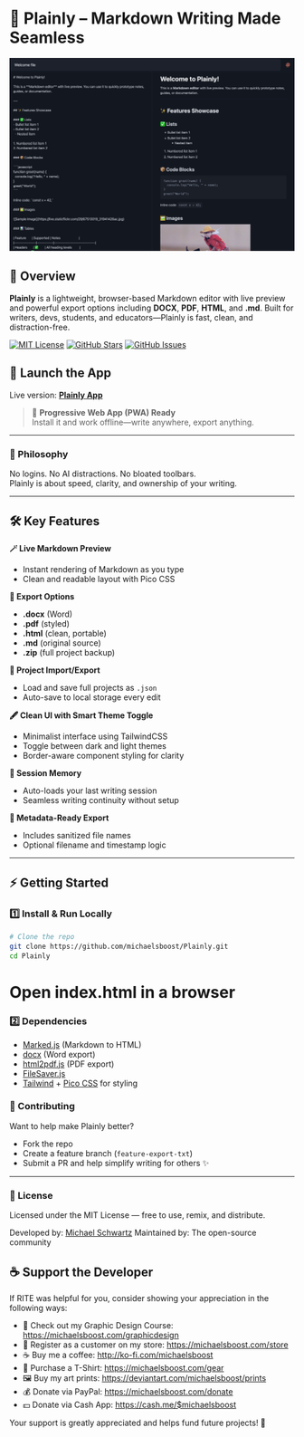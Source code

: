 📝 Plainly – Markdown Writing Made Seamless  
============================

![](https://raw.githubusercontent.com/michaelsboost/Plainly/main/imgs/screenshot.jpeg)

## 🌟 Overview  
**Plainly** is a lightweight, browser-based Markdown editor with live preview and powerful export options including **DOCX**, **PDF**, **HTML**, and **.md**. Built for writers, devs, students, and educators—Plainly is fast, clean, and distraction-free.

[![MIT License](https://img.shields.io/github/license/michaelsboost/Plainly)](LICENSE) [![GitHub Stars](https://img.shields.io/github/stars/michaelsboost/Plainly)](https://github.com/michaelsboost/Plainly/stargazers) [![GitHub Issues](https://img.shields.io/github/issues/michaelsboost/Plainly)](https://github.com/michaelsboost/Plainly/issues)

## 🚀 **Launch the App**  
Live version: **[Plainly App](https://michaelsboost.com/Plainly/)**

> 📲 **Progressive Web App (PWA) Ready**  
> Install it and work offline—write anywhere, export anything.

---

### **🧠 Philosophy**  
No logins. No AI distractions. No bloated toolbars.  
Plainly is about speed, clarity, and ownership of your writing.

---

## 🛠️ Key Features  

**🪄 Live Markdown Preview**  
- Instant rendering of Markdown as you type  
- Clean and readable layout with Pico CSS  

**📄 Export Options**  
- **.docx** (Word)  
- **.pdf** (styled)  
- **.html** (clean, portable)  
- **.md** (original source)  
- **.zip** (full project backup)

**📂 Project Import/Export**  
- Load and save full projects as `.json`  
- Auto-save to local storage every edit  

**🖋️ Clean UI with Smart Theme Toggle**  
- Minimalist interface using TailwindCSS  
- Toggle between dark and light themes  
- Border-aware component styling for clarity

**🧠 Session Memory**  
- Auto-loads your last writing session  
- Seamless writing continuity without setup  

**📝 Metadata-Ready Export**  
- Includes sanitized file names  
- Optional filename and timestamp logic

---

## **⚡ Getting Started**

### **1️⃣ Install & Run Locally**
```sh
# Clone the repo
git clone https://github.com/michaelsboost/Plainly.git
cd Plainly
```
# Open index.html in a browser

### 2️⃣ Dependencies
- [Marked.js](https://github.com/markedjs/marked) (Markdown to HTML)
- [docx](https://github.com/dolanmiu/docx) (Word export)
- [html2pdf.js](https://github.com/eKoopmans/html2pdf) (PDF export)
- [FileSaver.js](https://github.com/eligrey/FileSaver.js)
- [Tailwind](https://tailwindcss.com/) + [Pico CSS](https://picocss.com/) for styling

### 🤝 Contributing
Want to help make Plainly better?

- Fork the repo
- Create a feature branch (`feature-export-txt`)
- Submit a PR and help simplify writing for others ✨

---

### 📜 License
Licensed under the MIT License — free to use, remix, and distribute.

Developed by: [Michael Schwartz](https://michaelsboost.com/)
Maintained by: The open-source community

## **☕ Support the Developer**
If RITE was helpful for you, consider showing your appreciation in the following ways:

- 🎨 Check out my Graphic Design Course: https://michaelsboost.com/graphicdesign  
- 🛒 Register as a customer on my store: https://michaelsboost.com/store  
- ☕ Buy me a coffee: http://ko-fi.com/michaelsboost  
- 👕 Purchase a T-Shirt: https://michaelsboost.com/gear  
- 🖼️ Buy my art prints: https://deviantart.com/michaelsboost/prints 
- 💰 Donate via PayPal: https://michaelsboost.com/donate 
- 💵 Donate via Cash App: https://cash.me/$michaelsboost  

Your support is greatly appreciated and helps fund future projects! 🚀
